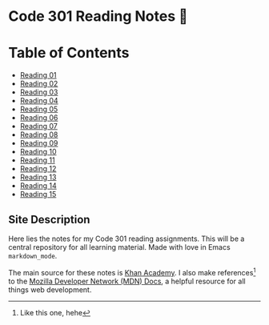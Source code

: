 # Code 301 Reading Notes 📖

# Table of Contents
- [Reading 01](./class-01.md)
- [Reading 02](./class-02.md)
- [Reading 03](./class-03.md)
- [Reading 04](./class-04.md)
- [Reading 05](./class-05.md)
- [Reading 06](./class-06.md)
- [Reading 07](./class-07.md)
- [Reading 08](./class-08.md)
- [Reading 09](./class-09.md)
- [Reading 10](./class-10.md)
- [Reading 11](./class-11.md)
- [Reading 12](./class-12.md)
- [Reading 13](./class-13.md)
- [Reading 14](./class-14.md)
- [Reading 15](./class-15.md)
	   
## Site Description ##

Here lies the notes for my Code 301 reading assignments. This will be a central repository for all learning material. Made with love in Emacs `markdown_mode`. 

The main source for these notes is [Khan Academy](https://www.khanacademy.org/computing/computer-programming/html-css). I also make references[^1] to the [Mozilla Developer Network (MDN) Docs](https://developer.mozilla.org/en-US/), a helpful resource for all things web development.


[^1]: Like this one, hehe
